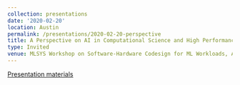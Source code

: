 ```yaml
---
collection: presentations
date: '2020-02-20'
location: Austin
permalink: /presentations/2020-02-20-perspective
title: A Perspective on AI in Computational Science and High Performance Computing
type: Invited
venue: MLSYS Workshop on Software-Hardware Codesign for ML Workloads, Austin
---
```


[Presentation materials](https://resources.sei.cmu.edu/news-events/events/MLSyS-2020-workshop/)
